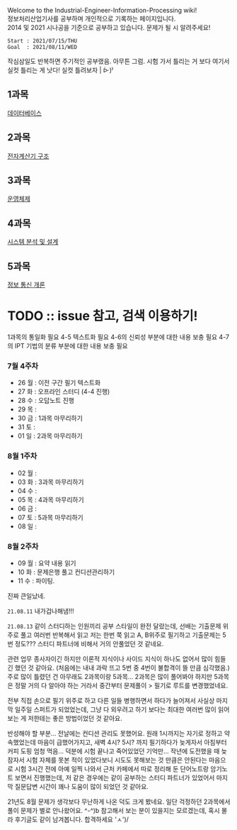 Welcome to the Industrial-Engineer-Information-Processing wiki!   
정보처리산업기사를 공부하며 개인적으로 기록하는 페이지입니다.   
2014 및 2021 시나공을 기준으로 공부하고 있습니다.
문제가 될 시 알려주세요!

```
Start : 2021/07/15/THU   
Goal  : 2021/08/11/WED
```

작심삼일도 반복하면 주기적인 공부랬음. 아무튼 그럼.
시험 가서 틀리는 거 보다 여기서 실컷 틀리는 게 낫다! 실컷 틀려보자 | ᐕ)⁾


## 1과목
[데이터베이스](https://github.com/JuNijen/Industrial-Engineer-Information-Processing/wiki/01%EA%B3%BC%EB%AA%A9_%EB%8D%B0%EC%9D%B4%ED%84%B0%EB%B2%A0%EC%9D%B4%EC%8A%A4)
 
## 2과목
[전자계산기 구조](https://github.com/JuNijen/Industrial-Engineer-Information-Processing/wiki/02%EA%B3%BC%EB%AA%A9_%EC%A0%84%EC%9E%90%EA%B3%84%EC%82%B0%EA%B8%B0-%EA%B5%AC%EC%A1%B0)

## 3과목
[운영체제](https://github.com/JuNijen/Industrial-Engineer-Information-Processing/wiki/03%EA%B3%BC%EB%AA%A9_%EC%9A%B4%EC%98%81%EC%B2%B4%EC%A0%9C)

## 4과목
[시스템 분석 및 설계](https://github.com/JuNijen/Industrial-Engineer-Information-Processing/wiki/04%EA%B3%BC%EB%AA%A9_%EC%8B%9C%EC%8A%A4%ED%85%9C-%EB%B6%84%EC%84%9D-%EB%B0%8F-%EC%84%A4%EA%B3%84)

## 5과목
[정보 통신 개론](https://github.com/JuNijen/Industrial-Engineer-Information-Processing/wiki/05%EA%B3%BC%EB%AA%A9_%EC%A0%95%EB%B3%B4-%ED%86%B5%EC%8B%A0-%EA%B0%9C%EB%A1%A0)


# TODO :: issue 참고, 검색 이용하기!
1과목의 통일화 필요
4-5 텍스트화 필요
4-6의 신뢰성 부분에 대한 내용 보충 필요
4-7의 IPT 기법의 분류 부분에 대한 내용 보충 필요


### 7월 4주차
- 26 월 : 이전 구간 필기 텍스트화
- 27 화 : 오프라인 스터디 (4-4 진행)
- 28 수 : 오답노트 진행
- 29 목 : 
- 30 금 : 1과목 마무리하기
- 31 토 : 
- 01 일 : 2과목 마무리하기

### 8월 1주차
- 02 월 : 
- 03 화 : 3과목 마무리하기
- 04 수 : 
- 05 목 : 4과목 마무리하기
- 06 금 : 
- 07 토 : 5과목 마무리하기
- 08 일 : 

### 8월 2주차
- 09 월 : 요약 내용 읽기
- 10 화 : 문제은행 풀고 컨디션관리하기
- 11 수 : 파이팅.

진짜 큰일났네.


``21.08.11``
내가겁나해냄!!!

``21.08.13``
같이 스터디하는 인원끼리 공부 스타일이 완전 달랐는데, 선배는 기출문제 위주로 풀고 여러번 반복해서 읽고
저는 한번 쭉 읽고 A, B위주로 필기하고 기출문제는 5번 정도??? 스터디 파트너에 비해서 거의 안풀었던 것 같네요.

관련 업무 종사자이긴 하지만 이론적 지식이나 사이드 지식이 하나도 없어서 많이 힘들긴 했던 것 같아요. (처음에는 내내 과락 뜨고 5번 중 4번이 불합격이 뜰 만큼 심각했음.) 주로 많이 틀렸던 건 아무래도 2과목이랑 5과목... 2과목은 많이 풀어봐야 하지만 5과목은 정말 거의 다 알아야 하는 거라서 중간부터 문제풀이 > 필기로 루트를 변경했었네요.

전부 직접 손으로 필기 위주로 하고 다른 일들 병행하면서 하다가 늘어져서 사실상 마지막 일주일 스퍼트가 되었었는데, 그냥 다 외우려고 하기 보다는 최대한 여러번 많이 읽어보는 게 저한테는 좋은 방법이었던 것 같아요.

반성해야 할 부분... 전날에는 컨디션 관리도 못했어요. 원래 1시까지는 자기로 정하고 약속했었는데 마음이 급했어가지고, 새벽 4시? 5시? 까지 필기하다가 늦게자서 아침부터 커피 도핑 엄청 먹음... 덕분에 시험 끝나고 죽어있었던 기억만... 작년에 도전했을 때 늦잠자서 시험 자체를 못본 적이 있었다보니 시도도 못해보는 것 만큼은 안된다는 마음으로 시험 3시간 전에 아예 일찍 나와서 근처 카페에서 따로 정리해 둔 단어노트랑 암기노트 보면서 진행했는데, 저 같은 경우에는 같이 공부하는 스터디 파트너가 있었어서 마지막 질문답변 시간이 꽤나 도움이 많이 되었던 것 같아요.

21년도 8월 문제가 생각보다 무난하게 나온 덕도 크게 봤네요. 일단 걱정하던 2과목에서 풀이 문제가 별로 안나왔어요. ^-^)b
참고해서 보는 분이 있을지는 모르겠는데, 혹시 몰라 후기글도 같이 남겨봅니다. 합격하세요 'ㅅ')/